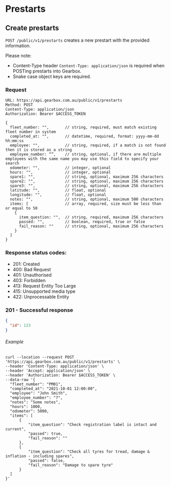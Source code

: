 # Prestarts

## Create prestarts

`POST /public/v1/prestarts` creates a new prestart with the provided information.

Please note:

- Content-Type header `Content-Type: application/json` is required when POSTing prestarts into Gearbox.
- Snake case object keys are required.

### Request

```
URL: https://api.gearbox.com.au/public/v1/prestarts
Method: POST
Content-Type: application/json
Authorization: Bearer $ACCESS_TOKEN

{
  fleet_number: "",       // string, required, must match existing fleet number in system
  completed_at: "",       // datetime, required, format: yyyy-mm-dd hh:mm:ss
  employee: "",           // string, required, if a match is not found then it is stored as a string
  employee_number: “”,    // string, optional, if there are multiple employees with the same name you may use this field to specify your search
  odometer: "",           // integer, optional
  hours: "",              // integer, optional
  spare1: "",             // string, optional, maximum 256 characters
  spare2: "",             // string, optional, maximum 256 characters
  spare3: "",             // string, optional, maximum 256 characters
  latitude: "",           // float, optional
  longitude: "",          // float, optional
  notes: "",              // string, optional, maximum 500 characters
  items: [                // array, required, size must be less than or equal to 50
    {
      item_question: "",  // string, required, maximum 256 characters
      passed: "",         // boolean, required, true or false
      fail_reason: ""     // string, optional, maximum 256 characters
    }
  ]
}
```

### Response status codes:

- 201: Created
- 400: Bad Request
- 401: Unauthorised
- 403: Forbidden
- 413: Request Entity Too Large
- 415: Unsupported media type
- 422: Unprocessable Entity

### 201 - Successful response

```JSON
{
  "id": 123
}
```

###### Example

```
curl --location --request POST 'https://api.gearbox.com.au/public/v1/prestarts' \
--header 'Content-Type: application/json' \
--header 'Accept: application/json' \
--header 'Authorization: Bearer $ACCESS_TOKEN' \
--data-raw '{
  "fleet_number": "PM01",
  "completed_at": "2021-10-01 12:00:00",
  "employee": "John Smith",
  "employee_number": "7",
  "notes": "Some notes",
  "hours": 1000,
  "odometer": 5000,
  "items": [
      {
          "item_question": "Check registration label is intact and current",
          "passed": true,
          "fail_reason": ""
      },
      {
          "item_question": "Check all tyres for tread, damage & inflation - including spares",
          "passed": false,
          "fail_reason": "Damage to spare tyre"
      }
  ]
}'
```
